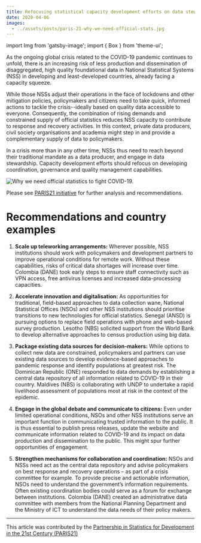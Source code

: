 ```yaml
---
title: Refocusing statistical capacity development efforts on data stewardship
date: 2020-04-06
images:
  - ../assets/posts/paris-21-why-we-need-official-stats.jpg
---
```


import Img from 'gatsby-image'; import { Box } from 'theme-ui';

As the ongoing global crisis related to the COVID-19 pandemic continues to
unfold, there is an increasing risk of less production and dissemination of
disaggregated, high quality foundational data in National Statistical Systems
(NSS) in developing and least-developed countries, already facing a capacity
squeeze.

While those NSSs adjust their operations in the face of lockdowns and other
mitigation policies, policymakers and citizens need to take quick, informed
actions to tackle the crisis--ideally based on quality data accessible to
everyone. Consequently, the combination of rising demands and constrained supply
of official statistics reduces NSS capacity to contribute to response and
recovery activities. In this context, private data producers, civil society
organisations and academia might step in and provide a complementary supply of
data to policymakers.

In a crisis more than in any other time, NSSs thus need to reach beyond their
traditional mandate as a data producer, and engage in data stewardship. Capacity
development efforts should refocus on developing coordination, governance and
quality management capabilities.

<Box mb={3}>
  <Img
    fluid={props.images[0]}
    title="Why we need official statistics to fight COVID-19."
    alt="Why we need official statistics to fight COVID-19."
  />
</Box>

Please see
[PARIS21 initiative](https://paris21.org/news-center/news/Our-Response-to-COVID-19)
for further analysis and recommendations.

# Recommendations and country examples

1. **Scale up teleworking arrangements:** Wherever possible, NSS institutions
   should work with policymakers and development partners to improve operational
   conditions for remote work. Without these capabilities, risks of critical
   data shortages will increase over time. Colombia (DANE) took early steps to
   ensure staff connectivity such as VPN access, free antivirus licenses and
   increased data-processing capacities.

2. **Accelerate innovation and digitalisation:** As opportunities for
   traditional, field-based approaches to data collection wane, National
   Statistical Offices (NSOs) and other NSS institutions should prioritise
   transitions to new technologies for official statistics. Senegal (ANSD) is
   pursuing options to replace field operations with phone and web-based survey
   production. Lesotho (NBS) solicited support from the World Bank to develop
   alternative approaches to census production using big data.

3. **Package existing data sources for decision-makers:** While options to
   collect new data are constrained, policymakers and partners can use existing
   data sources to develop evidence-based approaches to pandemic response and
   identify populations at greatest risk. The Dominican Republic (ONE) responded
   to data demands by establishing a central data repository of all information
   related to COVID-19 in their country. Maldives (NBS) is collaborating with
   UNDP to undertake a rapid livelihood assessment of populations most at risk
   in the context of the epidemic.

4. **Engage in the global debate and communicate to citizens:** Even under
   limited operational conditions, NSOs and other NSS institutions serve an
   important function in communicating trusted information to the public. It is
   thus essential to publish press releases, update the website and communicate
   information related to COVID-19 and its impact on data production and
   dissemination to the public. This might spur further opportunities of
   engagement.

5. **Strengthen mechanisms for collaboration and coordination:** NSOs and NSSs
   need act as the central data repository and advise policymakers on best
   response and recovery operations – as part of a crisis committee for example.
   To provide precise and actionable information, NSOs need to understand the
   government’s information requirements. Often existing coordination bodies
   could serve as a forum for exchange between institutions. Colombia (DANE)
   created an administrative data committee with members from the National
   Planning Department and the Ministry of ICT to understand the data needs of
   their policy makers.

---

This article was contributed by the
[Partnership in Statistics for Development in the 21st Century (PARIS21)](https://paris21.org/)

